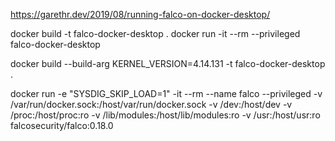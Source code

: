 https://garethr.dev/2019/08/running-falco-on-docker-desktop/

docker build -t falco-docker-desktop .
docker run -it --rm --privileged falco-docker-desktop

docker build --build-arg KERNEL_VERSION=4.14.131 -t falco-docker-desktop .

docker run -e "SYSDIG_SKIP_LOAD=1" -it --rm --name falco --privileged -v /var/run/docker.sock:/host/var/run/docker.sock -v /dev:/host/dev -v /proc:/host/proc:ro -v /lib/modules:/host/lib/modules:ro -v /usr:/host/usr:ro falcosecurity/falco:0.18.0